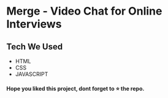 # Merge - Video Chat for Online Interviews


## Tech We Used

- HTML
- CSS
- JAVASCRIPT




#### Hope you liked this project, dont forget to ⭐ the repo.
